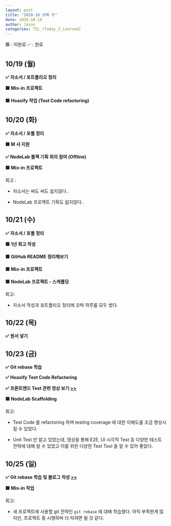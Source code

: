 ```yaml
---
layout: post
title: "2020-10 넷째 주"
date: 2020-10-19
author: Jason
categories: TIL_(Today_I_Learned)
---
```


🟥 : 미완료
✅ : 완료

## 10/19 (월)

**✅ 자소서 / 포트폴리오 정리**

**🟥 Mix-in 프로젝트**

**🟥 Hoaxify 작업 (Test Code refactoring)**

## 10/20 (화)

**✅ 자소서 / 포폴 정리**

**🟥 M 사 지원**

**✅ NodeLab 플젝 기획 회의 참여 (Offline)**

**🟥 Mix-in 프로젝트**

회고 :

- 자소서는 써도 써도 쉽지않다..

- NodeLab 프로젝트 기획도 쉽지않다..

## 10/21 (수)

**✅ 자소서 / 포폴 정리**

**🟥 1년 회고 작성**

**🟥 GitHub README 정리해보기**

**🟥 Mix-in 프로젝트**

**🟥 NodeLab 프로젝트 - 스케폴딩**

회고:

- 자소서 작성과 포트폴리오 정리에 꼬박 하루를 모두 썼다.

## 10/22 (목)

**✅ 원서 넣기**

## 10/23 (금)

**✅ Git rebase 학습**

**✅ Hoaxify Test Code Refactoring**

**✅ 프론트엔드 Test 관련 영상 보기 [>>](https://www.youtube.com/watch?v=q9d631Nl0_4)**

**🟥 NodeLab Scaffolding**

회고:

- Test Code 를 refactoring 하며 testing coverage 에 대한 이해도를 조금 향상시킬 수 있었다.

- Unit Test 만 알고 있었는데, 영상을 통해 E2E, UI 시각적 Test 등 다양한 테스트 전략에 대해 알 수 있었고 이를 위한 다양한 Test Tool 을 알 수 있어 좋았다.

## 10/25 (일)

**✅ Git rebase 학습 및 블로그 작성 [>>](https://seong7.github.io/git_&_github/2020/10/23/git-rebase.html)**

**🟥 Mix-in 작업**

회고:

- 새 프로젝트에 사용할 git 전략인 `git rebase` 에 대해 학습했다. 아직 부족한게 많지만, 프로젝트 중 시행하며 더 익혀면 될 것 같다.
